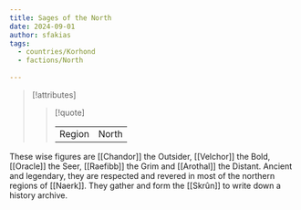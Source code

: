 ```yaml
---
title: Sages of the North
date: 2024-09-01
author: sfakias
tags:
  - countries/Korhond
  - factions/North
 
---
```

> [!attributes]
> 
> > [!quote]
> >
> > | | |
> > | --- | --- |
> > | Region | North |

These wise figures are [[Chandor]] the Outsider, [[Velchor]] the Bold, [[Oracle]] the Seer, [[Raefibb]] the Grim and [[Arothal]] the Distant. Ancient and legendary, they are respected and revered in most of the northern regions of [[Naerk]]. They gather and form the [[Skrûn]] to write down a history archive.